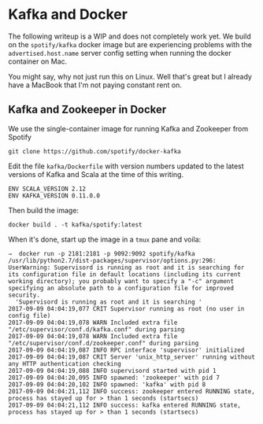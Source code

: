 Kafka and Docker
================

The following writeup is a WIP and does not completely work yet.
We build on the `spotify/kafka` docker image but are experiencing
problems with the `advertised.host.name` server config setting when running
the docker container on Mac.

You might say, why not just run this on Linux.
Well that's great but I already have a MacBook that I'm not paying
constant rent on.

## Kafka and Zookeeper in Docker

We use the single-container image for running Kafka and Zookeeper from Spotify

```
git clone https://github.com/spotify/docker-kafka
```

Edit the file `kafka/Dockerfile` with version numbers updated to the latest versions of Kafka and Scala at the time of this writing.

```
ENV SCALA_VERSION 2.12
ENV KAFKA_VERSION 0.11.0.0
```

Then build the image:

```
docker build . -t kafka/spotify:latest
```

When it's done, start up the image in a `tmux` pane and voila:
```
⇒  docker run -p 2181:2181 -p 9092:9092 spotify/kafka
/usr/lib/python2.7/dist-packages/supervisor/options.py:296: UserWarning: Supervisord is running as root and it is searching for its configuration file in default locations (including its current working directory); you probably want to specify a "-c" argument specifying an absolute path to a configuration file for improved security.
  'Supervisord is running as root and it is searching '
2017-09-09 04:04:19,077 CRIT Supervisor running as root (no user in config file)
2017-09-09 04:04:19,078 WARN Included extra file "/etc/supervisor/conf.d/kafka.conf" during parsing
2017-09-09 04:04:19,078 WARN Included extra file "/etc/supervisor/conf.d/zookeeper.conf" during parsing
2017-09-09 04:04:19,087 INFO RPC interface 'supervisor' initialized
2017-09-09 04:04:19,087 CRIT Server 'unix_http_server' running without any HTTP authentication checking
2017-09-09 04:04:19,088 INFO supervisord started with pid 1
2017-09-09 04:04:20,095 INFO spawned: 'zookeeper' with pid 7
2017-09-09 04:04:20,102 INFO spawned: 'kafka' with pid 8
2017-09-09 04:04:21,112 INFO success: zookeeper entered RUNNING state, process has stayed up for > than 1 seconds (startsecs)
2017-09-09 04:04:21,112 INFO success: kafka entered RUNNING state, process has stayed up for > than 1 seconds (startsecs)
```
